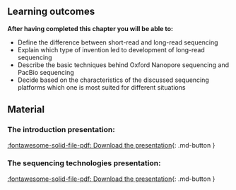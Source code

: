 

## Learning outcomes

**After having completed this chapter you will be able to:**

* Define the difference between short-read and long-read sequencing
* Explain which type of invention led to development of long-read sequencing
* Describe the basic techniques behind Oxford Nanopore sequencing and PacBio sequencing
* Decide based on the characteristics of the discussed sequencing platforms which one is most suited for different situations

## Material

### The introduction presentation:

[:fontawesome-solid-file-pdf: Download the presentation](../assets/pdf/introduction.pdf){: .md-button }

### The sequencing technologies presentation:

[:fontawesome-solid-file-pdf: Download the presentation](../assets/pdf/sequencing_technologies.pdf){: .md-button }
